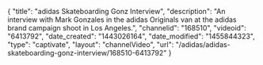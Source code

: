 {
    "title": "adidas Skateboarding Gonz Interview",
    "description": "An interview with Mark Gonzales in the adidas Originals van at the adidas brand campaign shoot in Los Angeles.",
    "channelid": "168510",
    "videoid": "6413792",
    "date_created": "1443026164",
    "date_modified": "1455844323",
    "type": "captivate",
    "layout": "channelVideo",
    "url": "\/adidas\/adidas-skateboarding-gonz-interview\/168510-6413792"
}